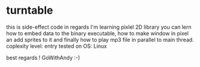 # turntable

this is side-effect code in regards I'm learning pixlel 2D library
you can lern how to embed data to the binary executable, how to make window in pixel an add sprites to it and finally how to play mp3 file in parallel to main thread.
coplexity level: entry
tested on OS: Linux

best regards !
GoWithAndy
:-)
